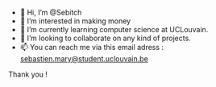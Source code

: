 - 👋 Hi, I’m @Sebitch
- 👀 I’m interested in making money
- 🌱 I’m currently learning computer science at UCLouvain.
- 💞️ I’m looking to collaborate on any kind of projects.
- 📫 You can reach me via this email adress : sebastien.mary@student.uclouvain.be

Thank you !
